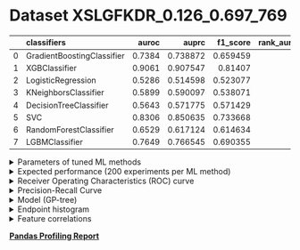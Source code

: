# Dataset XSLGFKDR_0.126_0.697_769

|    | classifiers                |   auroc |    auprc |   f1_score |   rank_auroc |   rank_auprc |   rank_f1 |
|---:|:---------------------------|--------:|---------:|-----------:|-------------:|-------------:|----------:|
|  0 | GradientBoostingClassifier |  0.7384 | 0.738872 |   0.659459 |            4 |            4 |         4 |
|  1 | XGBClassifier              |  0.9061 | 0.907547 |   0.81407  |            1 |            1 |         1 |
|  2 | LogisticRegression         |  0.5286 | 0.514598 |   0.523077 |            8 |            8 |         8 |
|  3 | KNeighborsClassifier       |  0.5899 | 0.590097 |   0.538071 |            6 |            6 |         7 |
|  4 | DecisionTreeClassifier     |  0.5643 | 0.571775 |   0.571429 |            7 |            7 |         6 |
|  5 | SVC                        |  0.8306 | 0.850635 |   0.733668 |            2 |            2 |         2 |
|  6 | RandomForestClassifier     |  0.6529 | 0.617124 |   0.614634 |            5 |            5 |         5 |
|  7 | LGBMClassifier             |  0.7649 | 0.766545 |   0.690355 |            3 |            3 |         3 |


<details>
<summary>Parameters of tuned ML methods</summary>


```
GradientBoostingClassifier(ccp_alpha=0.0, criterion='friedman_mse', init=None,
                           learning_rate=0.12030588604423606, loss='deviance',
                           max_depth=10, max_features=None, max_leaf_nodes=None,
                           min_impurity_decrease=0.0, min_impurity_split=None,
                           min_samples_leaf=1, min_samples_split=2,
                           min_weight_fraction_leaf=0.0, n_estimators=100,
                           n_iter_no_change=11, presort='deprecated',
                           random_state=769, subsample=1.0, tol=1e-07,
                           validation_fraction=0.13, verbose=0,
                           warm_start=False)
XGBClassifier(alpha=8.298448906419587e-05, base_score=0.5, booster='dart',
              colsample_bylevel=1, colsample_bynode=1, colsample_bytree=1,
              eta=0.9043201134467568, eval_metric='logloss',
              gamma=0.30000000000000004, gpu_id=-1, importance_type='gain',
              interaction_constraints=None, learning_rate=0.904320121,
              max_delta_step=0, max_depth=10, min_child_weight=1, missing=nan,
              monotone_constraints=None, n_estimators=93, n_jobs=0,
              num_parallel_tree=1, objective='binary:logistic',
              random_state=769, reg_alpha=8.29844867e-05,
              reg_lambda=3.8853583139668193, scale_pos_weight=1, subsample=1,
              tree_method=None, validate_parameters=False, verbosity=None)
LogisticRegression(C=0.00013366516534286355, class_weight=None, dual=False,
                   fit_intercept=True, intercept_scaling=1, l1_ratio=None,
                   max_iter=100, multi_class='auto', n_jobs=None, penalty='l2',
                   random_state=769, solver='lbfgs', tol=0.0001, verbose=0,
                   warm_start=False)
KNeighborsClassifier(algorithm='auto', leaf_size=30, metric='euclidean',
                     metric_params=None, n_jobs=None, n_neighbors=10, p=5,
                     weights='distance')
DecisionTreeClassifier(ccp_alpha=0.0, class_weight=None, criterion='entropy',
                       max_depth=9, max_features=None, max_leaf_nodes=None,
                       min_impurity_decrease=0.0, min_impurity_split=None,
                       min_samples_leaf=13, min_samples_split=10,
                       min_weight_fraction_leaf=0.0, presort='deprecated',
                       random_state=769, splitter='best')
SVC(C=110.65196109778047, break_ties=False, cache_size=200,
    class_weight='balanced', coef0=9.600000000000001,
    decision_function_shape='ovr', degree=4, gamma='scale', kernel='poly',
    max_iter=-1, probability=True, random_state=769, shrinking=True,
    tol=2.309729840912771e-05, verbose=False)
RandomForestClassifier(bootstrap=True, ccp_alpha=0.0, class_weight=None,
                       criterion='gini', max_depth=10, max_features=None,
                       max_leaf_nodes=None, max_samples=None,
                       min_impurity_decrease=0.0, min_impurity_split=None,
                       min_samples_leaf=3, min_samples_split=8,
                       min_weight_fraction_leaf=0.0, n_estimators=70,
                       n_jobs=None, oob_score=False, random_state=769,
                       verbose=0, warm_start=False)
LGBMClassifier(boosting_type='gbdt', class_weight=None, colsample_bytree=1.0,
               importance_type='split', learning_rate=0.1, max_depth=10,
               metric='binary_logloss', min_child_samples=20,
               min_child_weight=0.001, min_split_gain=0.0, n_estimators=97,
               n_jobs=-1, num_leaves=47, objective='binary', random_state=769,
               reg_alpha=0.0, reg_lambda=0.0, silent=True, subsample=1.0,
               subsample_for_bin=200000, subsample_freq=0)
```

</details>

<details>
<summary>Expected performance (200 experiments per ML method)</summary>
<img src='XSLGFKDR_0.126_0.697_769-box.svg' width=40% />
</details>

<details>
<summary>Receiver Operating Characteristics (ROC) curve</summary>
<img src='XSLGFKDR_0.126_0.697_769-roc.svg' width=40% />
</details>

<details>
<summary>Precision-Recall Curve</summary>
<img src='XSLGFKDR_0.126_0.697_769-prc.svg' width=40% />
</details>

<details>
<summary>Model (GP-tree)</summary>
<img src='XSLGFKDR_0.126_0.697_769-model.svg' height=10% />
</details>

<details>
<summary>Endpoint histogram</summary>
<img src='XSLGFKDR_0.126_0.697_769-endpoint.svg' width=40% />
</details>

<details>
<summary>Feature correlations</summary>
<img src='XSLGFKDR_0.126_0.697_769-corr.svg' width=40% />
</details>

[**Pandas Profiling Report**](https://github.io/athril/digen-test/docs/profile/XSLGFKDR_0.126_0.697_769.html)